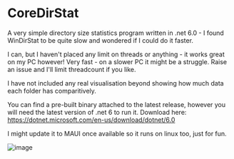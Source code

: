 # CoreDirStat

A very simple directory size statistics program written in .net 6.0 - I found WinDirStat to be quite slow and wondered if I could do it faster.

I can, but I haven't placed any limit on threads or anything - it works great on my PC however! Very fast - on a slower PC it might be a struggle. Raise an issue and I'll limit threadcount if you like.

I have not included any real visualisation beyond showing how much data each folder has comparitively.

You can find a pre-built binary attached to the latest release, however you will need the latest version of .net 6 to run it. Download here: https://dotnet.microsoft.com/en-us/download/dotnet/6.0

I might update it to MAUI once available so it runs on linux too, just for fun.

![image](https://user-images.githubusercontent.com/13939961/156114512-e0cdf06c-d1e0-448e-a71a-faf5ec690e14.png)
